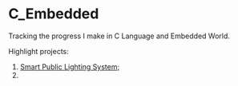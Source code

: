 # C_Embedded
Tracking the progress I make in C Language and Embedded World.

Highlight projects:
1. [Smart Public Lighting System;](https://github.com/MiGen97/C_Embedded/tree/master/ESP32/IoT_Project)
2. 
